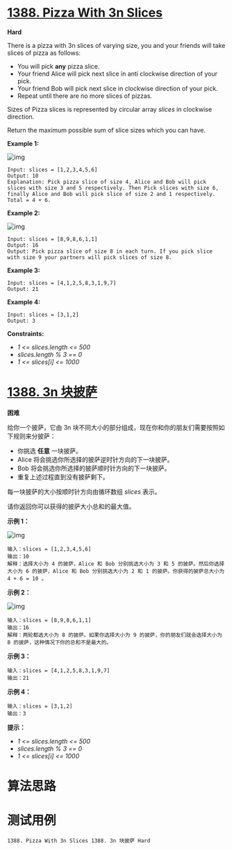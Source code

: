 # [1388. Pizza With 3n Slices][enTitle]

**Hard**

There is a pizza with 3n slices of varying size, you and your friends will take slices of pizza as follows:

- You will pick **any**  pizza slice. 
- Your friend Alice will pick next slice in anti clockwise direction of your pick.  
- Your friend Bob will pick next slice in clockwise direction of your pick. 
- Repeat until there are no more slices of pizzas.

Sizes of Pizza slices is represented by circular array  *slices*  in clockwise direction.

Return the maximum possible sum of slice sizes which you can have.



**Example 1:** 

![img](https://assets.leetcode.com/uploads/2020/02/18/sample_3_1723.png)

```
Input: slices = [1,2,3,4,5,6]
Output: 10
Explanation: Pick pizza slice of size 4, Alice and Bob will pick slices with size 3 and 5 respectively. Then Pick slices with size 6, finally Alice and Bob will pick slice of size 2 and 1 respectively. Total = 4 + 6.

```

**Example 2:** 

![img](https://assets.leetcode.com/uploads/2020/02/18/sample_4_1723.png)

```
Input: slices = [8,9,8,6,1,1]
Output: 16
Output: Pick pizza slice of size 8 in each turn. If you pick slice with size 9 your partners will pick slices of size 8.

```

**Example 3:** 

```
Input: slices = [4,1,2,5,8,3,1,9,7]
Output: 21

```

**Example 4:** 

```
Input: slices = [3,1,2]
Output: 3

```



**Constraints:** 

-  *1 <= slices.length <= 500*  
-  *slices.length % 3 == 0*  
-  *1 <= slices[i] <= 1000* 


# [1388. 3n 块披萨][cnTitle]

**困难**

给你一个披萨，它由 3n 块不同大小的部分组成，现在你和你的朋友们需要按照如下规则来分披萨：

- 你挑选 **任意**  一块披萨。 
- Alice 将会挑选你所选择的披萨逆时针方向的下一块披萨。 
- Bob 将会挑选你所选择的披萨顺时针方向的下一块披萨。 
- 重复上述过程直到没有披萨剩下。

每一块披萨的大小按顺时针方向由循环数组  *slices*  表示。

请你返回你可以获得的披萨大小总和的最大值。



**示例 1：** 

![img](https://assets.leetcode-cn.com/aliyun-lc-upload/uploads/2020/03/21/sample_3_1723.png)

```
输入：slices = [1,2,3,4,5,6]
输出：10
解释：选择大小为 4 的披萨，Alice 和 Bob 分别挑选大小为 3 和 5 的披萨。然后你选择大小为 6 的披萨，Alice 和 Bob 分别挑选大小为 2 和 1 的披萨。你获得的披萨总大小为 4 + 6 = 10 。

```

**示例 2：** 

![img](https://assets.leetcode-cn.com/aliyun-lc-upload/uploads/2020/03/21/sample_4_1723.png)

```
输入：slices = [8,9,8,6,1,1]
输出：16
解释：两轮都选大小为 8 的披萨。如果你选择大小为 9 的披萨，你的朋友们就会选择大小为 8 的披萨，这种情况下你的总和不是最大的。

```

**示例 3：** 

```
输入：slices = [4,1,2,5,8,3,1,9,7]
输出：21

```

**示例 4：** 

```
输入：slices = [3,1,2]
输出：3

```



**提示：** 

-  *1 <= slices.length <= 500*  
-  *slices.length % 3 == 0*  
-  *1 <= slices[i] <= 1000* 




# 算法思路

# 测试用例
```
1388. Pizza With 3n Slices 1388. 3n 块披萨 Hard
```

[enTitle]: https://leetcode.com/problems/pizza-with-3n-slices/
[cnTitle]: https://leetcode-cn.com/problems/pizza-with-3n-slices/
